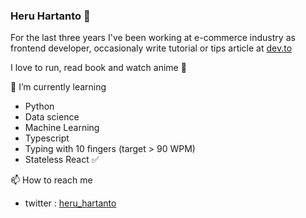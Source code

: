 ### Heru Hartanto 👋

For the last three years I've been working at e-commerce industry as frontend developer, occasionaly write tutorial or tips article at [dev.to](https://dev.to/elukuro)

I love to run, read book and watch anime 🦁

  
🌱 I’m currently learning 
  - Python
  - Data science
  - Machine Learning
  - Typescript
  - Typing with 10 fingers (target > 90 WPM)
  - Stateless React ✅
    
  
📫 How to reach me
  - twitter : [heru_hartanto](https://twitter.com/heru_hartanto)
